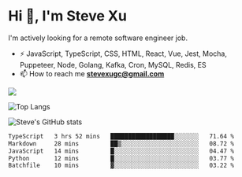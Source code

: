 # Hi 👋, I'm Steve Xu

I'm actively looking for a remote software engineer job.

- ⚡ JavaScript, TypeScript, CSS, HTML, React, Vue, Jest, Mocha,
Puppeteer, Node, Golang, Kafka, Cron, MySQL, Redis, ES
- 📫 How to reach me **stevexugc@gmail.com**

![](https://komarev.com/ghpvc/?username=nusr&color=green)

![Top Langs](https://github-readme-stats.vercel.app/api/top-langs/?username=nusr&langs_count=8&layout=compact)

![Steve's GitHub stats](https://github-readme-stats.vercel.app/api?username=nusr&show_icons=true)

<!--START_SECTION:waka-->

```txt
TypeScript   3 hrs 52 mins   ██████████████████░░░░░░░   71.64 %
Markdown     28 mins         ██▒░░░░░░░░░░░░░░░░░░░░░░   08.72 %
JavaScript   14 mins         █░░░░░░░░░░░░░░░░░░░░░░░░   04.47 %
Python       12 mins         █░░░░░░░░░░░░░░░░░░░░░░░░   03.77 %
Batchfile    10 mins         ▓░░░░░░░░░░░░░░░░░░░░░░░░   03.22 %
```

<!--END_SECTION:waka-->
